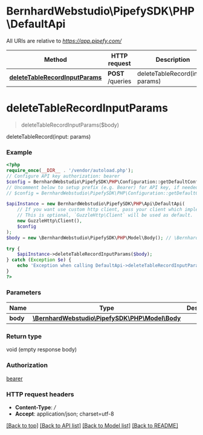# BernhardWebstudio\PipefySDK\PHP\DefaultApi

All URIs are relative to *https://app.pipefy.com/*

Method | HTTP request | Description
------------- | ------------- | -------------
[**deleteTableRecordInputParams**](DefaultApi.md#deletetablerecordinputparams) | **POST** /queries | deleteTableRecord(input: params)

# **deleteTableRecordInputParams**
> deleteTableRecordInputParams($body)

deleteTableRecord(input: params)

### Example
```php
<?php
require_once(__DIR__ . '/vendor/autoload.php');
// Configure API key authorization: bearer
$config = BernhardWebstudio\PipefySDK\PHP\Configuration::getDefaultConfiguration()->setApiKey('Authorization', 'YOUR_API_KEY');
// Uncomment below to setup prefix (e.g. Bearer) for API key, if needed
// $config = BernhardWebstudio\PipefySDK\PHP\Configuration::getDefaultConfiguration()->setApiKeyPrefix('Authorization', 'Bearer');

$apiInstance = new BernhardWebstudio\PipefySDK\PHP\Api\DefaultApi(
    // If you want use custom http client, pass your client which implements `GuzzleHttp\ClientInterface`.
    // This is optional, `GuzzleHttp\Client` will be used as default.
    new GuzzleHttp\Client(),
    $config
);
$body = new \BernhardWebstudio\PipefySDK\PHP\Model\Body(); // \BernhardWebstudio\PipefySDK\PHP\Model\Body | 

try {
    $apiInstance->deleteTableRecordInputParams($body);
} catch (Exception $e) {
    echo 'Exception when calling DefaultApi->deleteTableRecordInputParams: ', $e->getMessage(), PHP_EOL;
}
?>
```

### Parameters

Name | Type | Description  | Notes
------------- | ------------- | ------------- | -------------
 **body** | [**\BernhardWebstudio\PipefySDK\PHP\Model\Body**](../Model/Body.md)|  | [optional]

### Return type

void (empty response body)

### Authorization

[bearer](../../README.md#bearer)

### HTTP request headers

 - **Content-Type**: */*
 - **Accept**: application/json; charset=utf-8

[[Back to top]](#) [[Back to API list]](../../README.md#documentation-for-api-endpoints) [[Back to Model list]](../../README.md#documentation-for-models) [[Back to README]](../../README.md)

